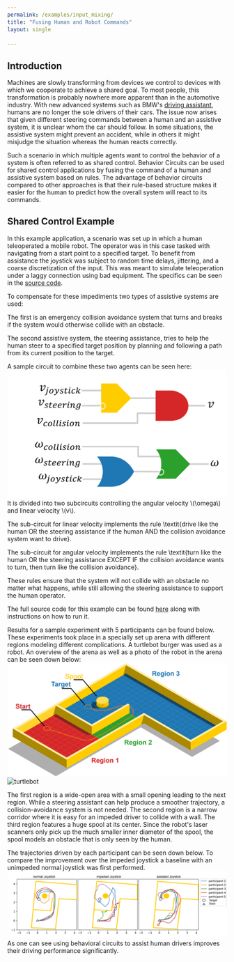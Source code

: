```yaml
---
permalink: /examples/input_mixing/
title: "Fusing Human and Robot Commands"
layout: single

---
```


## Introduction
Machines are slowly transforming from devices we control to devices with which we cooperate to achieve a shared goal.
To most people, this transformation is probably nowhere more apparent than in the automotive industry.
With new advanced systems such as BMW's [driving assistant](https://www.bmw.com/en/innovation/the-main-driver-assistance-systems.html), humans are no longer the sole drivers of their cars.
The issue now arises that given different steering commands between a human and an assistive system, it is unclear whom the car should follow.
In some situations, the assistive system might prevent an accident, while in others it might misjudge the situation whereas the human reacts correctly.

Such a scenario in which multiple agents want to control the behavior of a system is often referred to as shared control.
Behavior Circuits can be used for shared control applications by fusing the command of a human and assistive system based on rules.
The advantage of behavior circuits compared to other approaches is that their rule-based structure makes it easier for the human to predict how the overall system will react to its commands.

## Shared Control Example
In this example application, a scenario was set up in which a human teleoperated a mobile robot.
The operator was in this case tasked with navigating from a start point to a specified target.
To benefit from assistance the joystick was subject to random time delays, jittering, and a coarse discretization of the input.
This was meant to simulate teleoperation under a laggy connection using bad equipment.
The specifics can be seen in the [source code](https://github.com/behavior-circuits/input_mixing_example/blob/master/scripts/sloppy_joystick.py).

To compensate for these impediments two types of assistive systems are used:

The first is an emergency collision avoidance system that turns and breaks if the system would otherwise collide with an obstacle.

The second assistive system, the steering assistance, tries to help the human steer to a specified target position by planning and following a path from its current position to the target.

A sample circuit to combine these two agents can be seen here:
![input_mixing_circuit](https://raw.githubusercontent.com/behavior-circuits/website/master/images/main_circuit.png)
It is divided into two subcircuits controlling the angular velocity \\(\omega\\) and linear velocity \\(v\\).

The sub-circuit for linear velocity implements the rule \textit{drive like the human OR the steering assistance if the human AND the collision avoidance system want to drive}.

The sub-circuit for angular velocity implements the rule \textit{turn like the human OR the steering assistance EXCEPT IF the collision avoidance wants to turn, then turn like the collision avoidance}.

These rules ensure that the system will not collide with an obstacle no matter what happens, while still allowing the steering assistance to support the human operator.


The full source code for this example can be found [here](ttps://github.com/behavior-circuits/input_mixing_example) along with instructions on how to run it.


Results for a sample experiment with 5 participants can be found below.
These experiments took place in a specially set up arena with different regions modeling different complications. 
A turtlebot burger was used as a robot. 
An overview of the arena as well as a photo of the robot in the arena can be seen down below:
![example arena](https://raw.githubusercontent.com/behavior-circuits/website/master/images/behavior_circuit_arena.png)
![turtlebot](https://github.com/behavior-circuits/website/blob/master/images/turtlebot.png?raw=true)


The first region is a wide-open area with a small opening leading to the next region.
While a steering assistant can help produce a smoother trajectory, a collision-avoidance system is not needed.
The second region is a narrow corridor where it is easy for an impeded driver to collide with a wall.
The third region features a huge spool at its center. Since the robot's laser scanners only pick up the much smaller inner diameter of the spool, the spool models an obstacle that is only seen by the human.

The trajectories driven by each participant can be seen down below.
To compare the improvement over the impeded joystick a baseline with an unimpeded normal joystick was first performed.
![odometry_plot](https://raw.githubusercontent.com/behavior-circuits/website/master/images/odometry_plot.png)
As one can see using behavioral circuits to assist human drivers improves their driving performance significantly.

